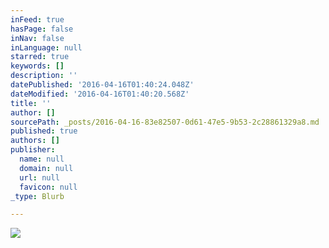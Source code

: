 ```yaml
---
inFeed: true
hasPage: false
inNav: false
inLanguage: null
starred: true
keywords: []
description: ''
datePublished: '2016-04-16T01:40:24.048Z'
dateModified: '2016-04-16T01:40:20.568Z'
title: ''
author: []
sourcePath: _posts/2016-04-16-83e82507-0d61-47e5-9b53-2c28861329a8.md
published: true
authors: []
publisher:
  name: null
  domain: null
  url: null
  favicon: null
_type: Blurb

---
```

![](https://the-grid-user-content.s3-us-west-2.amazonaws.com/b1c744c0-90d1-4f3e-947b-72c98ca0a1a6.png)